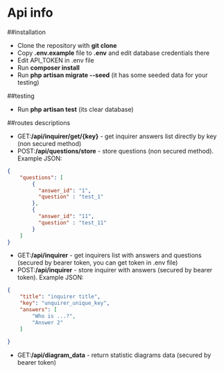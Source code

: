 
# Api info

##installation

- Clone the repository with __git clone__
- Copy __.env.example__ file to __.env__ and edit database credentials there
- Edit API_TOKEN in .env file 
- Run __composer install__
- Run __php artisan migrate --seed__ (it has some seeded data for your testing)


##testing

- Run __php artisan test__ (its clear database)

##routes descriptions

- GET:__/api/inquirer/get/{key}__ - get inquirer answers list directly by key (non secured method)
- POST:__/api/questions/store__ - store questions (non secured method). Example JSON: 
```json
{
    "questions": [
        {
          "answer_id": "1",
          "question" : "test_1"
        },
        {
          "answer_id": "11",
          "question" : "test_11"
        }
    ]                                                                   
}
```
- GET:__/api/inquirer__ - get inquirers list with answers and questions (secured by bearer token, you can get token in .env file)
- POST:__/api/inquirer__ - store inquirer with answers (secured by bearer token). Example JSON: 
```json
{
    "title": "inquirer title",
    "key": "unquirer_unique_key",
    "answers": [
        "Who is ...?",
        "Answer 2"
    ]
    
}
```
- GET:__/api/diagram_data__ - return statistic diagrams data (secured by bearer token)


